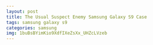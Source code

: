 ```yaml
---
layout: post
title: The Usual Suspect Enemy Samsung Galaxy S9 Case
tags: samsung galaxy s9
categories: samsung
img: 1buBsBYimKio9XdfIXeZsXx_UHZcLVzeb
---
```


